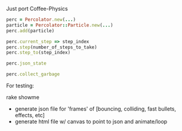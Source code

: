 Just port Coffee-Physics

```ruby
perc = Percolator.new(...)
particle = Percolator::Particle.new(...)
perc.add(particle)

perc.current_step => step_index
perc.step(number_of_steps_to_take)
perc.step_to(step_index)

perc.json_state

perc.collect_garbage
```

For testing:

rake showme

- generate json file for 'frames' of [bouncing, colliding, fast bullets, effects, etc]
- generate html file w/ canvas to point to json and animate/loop
